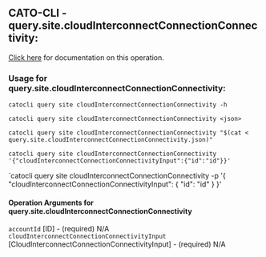 
## CATO-CLI - query.site.cloudInterconnectConnectionConnectivity:
[Click here](https://api.catonetworks.com/documentation/#query-query.site.cloudInterconnectConnectionConnectivity) for documentation on this operation.

### Usage for query.site.cloudInterconnectConnectionConnectivity:

`catocli query site cloudInterconnectConnectionConnectivity -h`

`catocli query site cloudInterconnectConnectionConnectivity <json>`

`catocli query site cloudInterconnectConnectionConnectivity "$(cat < query.site.cloudInterconnectConnectionConnectivity.json)"`

`catocli query site cloudInterconnectConnectionConnectivity '{"cloudInterconnectConnectionConnectivityInput":{"id":"id"}}'`

`catocli query site cloudInterconnectConnectionConnectivity -p '{
    "cloudInterconnectConnectionConnectivityInput": {
        "id": "id"
    }
}'


#### Operation Arguments for query.site.cloudInterconnectConnectionConnectivity ####

`accountId` [ID] - (required) N/A    
`cloudInterconnectConnectionConnectivityInput` [CloudInterconnectConnectionConnectivityInput] - (required) N/A    
